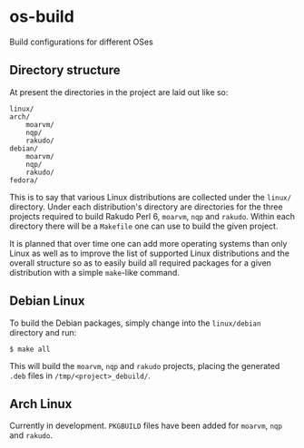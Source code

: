 # os-build

Build configurations for different OSes

## Directory structure

At present the directories in the project are laid out like so:

    linux/
	arch/
	    moarvm/
	    nqp/
	    rakudo/
	debian/
	    moarvm/
	    nqp/
	    rakudo/
	fedora/

This is to say that various Linux distributions are collected under the
`linux/` directory.  Under each distribution's directory are directories for
the three projects required to build Rakudo Perl 6, `moarvm`, `nqp` and
`rakudo`.  Within each directory there will be a `Makefile` one can use to
build the given project.

It is planned that over time one can add more operating systems than only
Linux as well as to improve the list of supported Linux distributions and
the overall structure so as to easily build all required packages for a
given distribution with a simple `make`-like command.

## Debian Linux

To build the Debian packages, simply change into the `linux/debian`
directory and run:

    $ make all

This will build the `moarvm`, `nqp` and `rakudo` projects, placing the
generated `.deb` files in `/tmp/<project>_debuild/`.

## Arch Linux

Currently in development.  `PKGBUILD` files have been added for `moarvm`,
`nqp` and `rakudo`.
